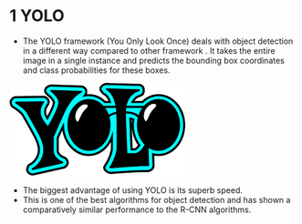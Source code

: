 # 1 YOLO
* The YOLO framework (You Only Look Once)  deals with object detection in a different way compared to other framework . It takes the entire image in a single instance and predicts the bounding box coordinates and class probabilities for these boxes.

![](Object%20detection%20using%20YOLO/images/index.png)

* The biggest advantage of using YOLO is its superb speed.
* This is one of the best algorithms for object detection and has shown a comparatively similar performance to the R-CNN algorithms.

